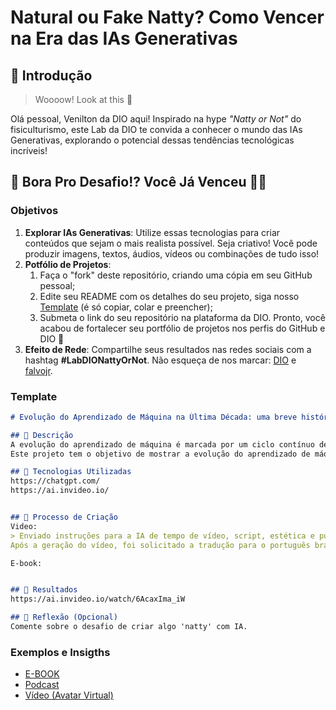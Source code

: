 # Natural ou Fake Natty? Como Vencer na Era das IAs Generativas

## 🚀 Introdução

> Woooow! Look at this 👀

Olá pessoal, Venilton da DIO aqui! Inspirado na hype _"Natty or Not"_ do fisiculturismo, este Lab da DIO te convida a conhecer o mundo das IAs Generativas, explorando o potencial dessas tendências tecnológicas incríveis!

## 🎯 Bora Pro Desafio!? Você Já Venceu 💪🤓

### Objetivos

1. **Explorar IAs Generativas**: Utilize essas tecnologias para criar conteúdos que sejam o mais realista possível. Seja criativo! Você pode produzir imagens, textos, áudios, vídeos ou combinações de tudo isso!
1. **Potfólio de Projetos**:
    1. Faça o "fork" deste repositório, criando uma cópia em seu GitHub pessoal;
    2. Edite seu README com os detalhes do seu projeto, siga nosso [Template](#template) (é só copiar, colar e preencher);
    3. Submeta o link do seu repositório na plataforma da DIO. Pronto, você acabou de fortalecer seu portfólio de projetos nos perfis do GitHub e DIO 🚀
1. **Efeito de Rede**: Compartilhe seus resultados nas redes sociais com a hashtag **#LabDIONattyOrNot**. Não esqueça de nos marcar: [DIO](https://www.linkedin.com/school/dio-makethechange) e [falvojr](https://www.linkedin.com/in/falvojr).

### Template

```markdown
# Evolução do Aprendizado de Máquina na Última Década: uma breve história.

## 📒 Descrição
A evolução do aprendizado de máquina é marcada por um ciclo contínuo de inovação, desafios e novos paradigmas, impulsionados pela interação entre teoria, tecnologia e necessidades do mundo real.
Este projeto tem o objetivo de mostrar a evolução do aprendizado de máquina na última década e quais as possibilidades para o futuro, para isso utilizamos um vídeo explicativo gerado pela plataforma invideo AI e um e-book produzido com

## 🤖 Tecnologias Utilizadas
https://chatgpt.com/
https://ai.invideo.io/


## 🧐 Processo de Criação
Video:
> Enviado instruções para a IA de tempo de vídeo, script, estética e público alvo.
Após a geração do vídeo, foi solicitado a tradução para o português brasileiro.

E-book:


## 🚀 Resultados
https://ai.invideo.io/watch/6AcaxIma_iW

## 💭 Reflexão (Opcional)
Comente sobre o desafio de criar algo 'natty' com IA.
```

### Exemplos e Insigths

- [E-BOOK](/exemplos/E-BOOK.md)
- [Podcast](/exemplos/PODCAST.md)
- [Vídeo (Avatar Virtual)](/exemplos/VIDEO.md)
